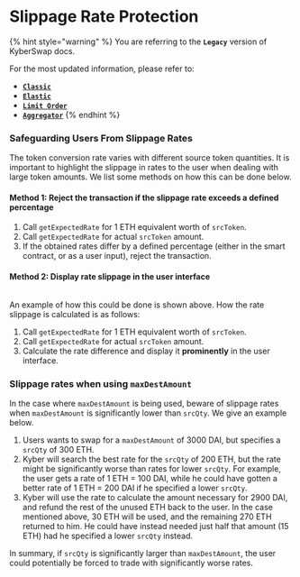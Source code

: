 # Slippage Rate Protection

{% hint style="warning" %}
You are referring to the **`Legacy`** version of KyberSwap docs.

For the most updated information, please refer to:

* [**`Classic`**](../../../liquidity-solutions/kyberswap-classic/)
* [**`Elastic`**](../../../liquidity-solutions/kyberswap-elastic/)
* [**`Limit Order`**](../../../kyberswap-solutions/limit-order/)
* [**`Aggregator`**](../../../kyberswap-solutions/kyberswap-aggregator/)
{% endhint %}

### Safeguarding Users From Slippage Rates[​](https://docs.kyberswap.com/Legacy/integrations/slippage-rate-protection#safeguarding-users-from-slippage-rates) <a href="#safeguarding-users-from-slippage-rates" id="safeguarding-users-from-slippage-rates"></a>

The token conversion rate varies with different source token quantities. It is important to highlight the slippage in rates to the user when dealing with large token amounts. We list some methods on how this can be done below.

#### Method 1: Reject the transaction if the slippage rate exceeds a defined percentage[​](https://docs.kyberswap.com/Legacy/integrations/slippage-rate-protection#method-1-reject-the-transaction-if-the-slippage-rate-exceeds-a-defined-percentage) <a href="#method-1-reject-the-transaction-if-the-slippage-rate-exceeds-a-defined-percentage" id="method-1-reject-the-transaction-if-the-slippage-rate-exceeds-a-defined-percentage"></a>

1. Call `getExpectedRate` for 1 ETH equivalent worth of `srcToken`.
2. Call `getExpectedRate` for actual `srcToken` amount.
3. If the obtained rates differ by a defined percentage (either in the smart contract, or as a user input), reject the transaction.

#### Method 2: Display rate slippage in the user interface[​](https://docs.kyberswap.com/Legacy/integrations/slippage-rate-protection#method-2-display-rate-slippage-in-the-user-interface) <a href="#method-2-display-rate-slippage-in-the-user-interface" id="method-2-display-rate-slippage-in-the-user-interface"></a>

<figure><img src="https://docs.kyberswap.com/assets/images/showing-slippage-rate-7ee9fcae6a397578a47f6302ac729a74.jpeg" alt=""><figcaption></figcaption></figure>

&#x20;An example of how this could be done is shown above. How the rate slippage is calculated is as follows:

1. Call `getExpectedRate` for 1 ETH equivalent worth of `srcToken`.
2. Call `getExpectedRate` for actual `srcToken` amount.
3. Calculate the rate difference and display it **prominently** in the user interface.

### Slippage rates when using `maxDestAmount`[​](https://docs.kyberswap.com/Legacy/integrations/slippage-rate-protection#slippage-rates-when-using-maxdestamount) <a href="#slippage-rates-when-using-maxdestamount" id="slippage-rates-when-using-maxdestamount"></a>

In the case where `maxDestAmount` is being used, beware of slippage rates when `maxDestAmount` is significantly lower than `srcQty`. We give an example below.

1. Users wants to swap for a `maxDestAmount` of 3000 DAI, but specifies a `srcQty` of 300 ETH.
2. Kyber will search the best rate for the `srcQty` of 200 ETH, but the rate might be significantly worse than rates for lower `srcQty`. For example, the user gets a rate of 1 ETH = 100 DAI, while he could have gotten a better rate of 1 ETH = 200 DAI if he specified a lower `srcQty`.
3. Kyber will use the rate to calculate the amount necessary for 2900 DAI, and refund the rest of the unused ETH back to the user. In the case mentioned above, 30 ETH will be used, and the remaining 270 ETH returned to him. He could have instead needed just half that amount (15 ETH) had he specified a lower `srcQty` instead.

In summary, if `srcQty` is significantly larger than `maxDestAmount`, the user could potentially be forced to trade with significantly worse rates.
